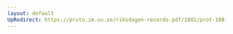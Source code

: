 ```yaml
---
layout: default
UpRedirect: https://pruto.im.uu.se/riksdagen-records-pdf/1881/prot-1881--fk--013.pdf
---
```

